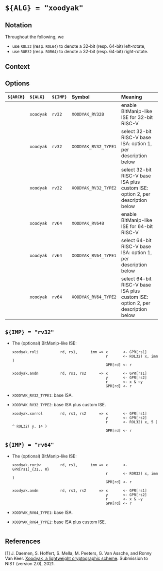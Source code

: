 # `${ALG} = "xoodyak"`

<!--- -------------------------------------------------------------------- --->

## Notation

Throughout the following, we

- use `ROL32` (resp. `ROL64`) to denote a 32-bit (resp. 64-bit)  left-rotate,
- use `ROR32` (resp. `ROR64`) to denote a 32-bit (resp. 64-bit) right-rotate.

<!--- -------------------------------------------------------------------- --->

## Context

<!--- -------------------------------------------------------------------- --->

## Options

| `${ARCH}` | `${ALG}`  | `${IMP}`  | Symbol               | Meaning                                                                                                        |
| :-------- | :-------- | :-------- | :------------------- | :------------------------------------------------------------------------------------------------------------- |
|           | `xoodyak` | `rv32`    | `XOODYAK_RV32B`      | enable BitManip-like ISE for 32-bit RISC-V                                                                     |
|           | `xoodyak` | `rv32`    | `XOODYAK_RV32_TYPE1` | select 32-bit RISC-V base ISA:                 option 1, per description below                                 |
|           | `xoodyak` | `rv32`    | `XOODYAK_RV32_TYPE2` | select 32-bit RISC-V base ISA plus custom ISE: option 2, per description below                                 |
|           | `xoodyak` | `rv64`    | `XOODYAK_RV64B`      | enable BitManip-like ISE for 64-bit RISC-V                                                                     |
|           | `xoodyak` | `rv64`    | `XOODYAK_RV64_TYPE1` | select 64-bit RISC-V base ISA:                 option 1, per description below                                 |
|           | `xoodyak` | `rv64`    | `XOODYAK_RV64_TYPE2` | select 64-bit RISC-V base ISA plus custom ISE: option 2, per description below                                 |

<!--- -------------------------------------------------------------------- --->

## `${IMP} = "rv32"`

- The (optional) BitManip-like ISE:

  ```
  xoodyak.roli          rd, rs1,      imm => x       <- GPR[rs1]
                                             r       <- ROL32( x, imm )
                                             GPR[rd] <- r

  xoodyak.andn          rd, rs1, rs2      => x       <- GPR[rs1]
                                             y       <- GPR[rs2]
                                             r       <- x & ~y
                                             GPR[rd] <- r
  ```

- `XOODYAK_RV32_TYPE1`: base ISA.

- `XOODYAK_RV32_TYPE2`: base ISA plus custom   ISE.

  ```
  xoodyak.xorrol        rd, rs1, rs2      => x       <- GPR[rs1]
                                             y       <- GPR[rs2]
                                             r       <- ROL32( x, 5 ) ^ ROL32( y, 14 )
                                             GPR[rd] <- r
  ```

<!--- -------------------------------------------------------------------- --->

## `${IMP} = "rv64"`

- The (optional) BitManip-like ISE:

  ```
  xoodyak.roriw         rd, rs1,      imm => x       <- GPR[rs1]_{31.. 0}
                                             r       <- ROR32( x, imm )
                                             GPR[rd] <- r

  xoodyak.andn          rd, rs1, rs2      => x       <- GPR[rs1]
                                             y       <- GPR[rs2]
                                             r       <- x & ~y
                                             GPR[rd] <- r
  ```

- `XOODYAK_RV64_TYPE1`: base ISA.

- `XOODYAK_RV64_TYPE2`: base ISA plus custom   ISE.

  ```
  ```

<!--- -------------------------------------------------------------------- --->

## References

[1] J. Daemen, S. Hoffert, S. Mella, M. Peeters, G. Van Assche, and Ronny Van Keer.
    [Xoodyak, a lightweight cryptographic scheme](https://csrc.nist.gov/CSRC/media/Projects/lightweight-cryptography/documents/finalist-round/updated-spec-doc/xoodyak-spec-final.pdf).
    Submission to NIST (version 2.0), 2021.
   
<!--- -------------------------------------------------------------------- --->
